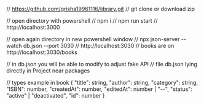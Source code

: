 // https://github.com/grisha19961116/library.git
// git clone or download zip

// open directory with powershell
// npm i 
// npm run start
// http://localhost:3000

// open again directory in new powershell window
// npx json-server --watch db.json --port 3030
// http://localhost:3030
// books are on http://localhost:3030/books

// in db.json you will be able to modify to adjust fake API
// file db.json lying directly in Project near packages

// types example in book {
      "title": string,
      "author": string,
      "category": string,
      "ISBN": number,
      "createdAt": number,
      "editedAt": number | "--",
      "status": "active" | "deactivated",
      "id": number
    }
